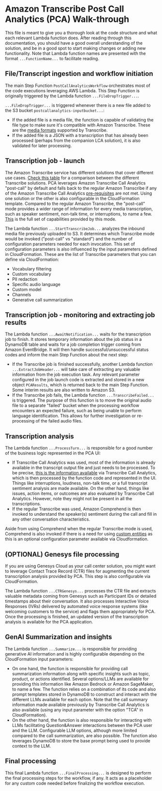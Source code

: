 # Amazon Transcribe Post Call Analytics (PCA) Walk-through

This file is meant to give you a thorough look at the code structure and what each relevant Lambda function does. After reading through this documentation, you should have a good overall understanding of the solution, and be in a good spot to start making changes or adding new functionality.
Note that Lambda function names are presented with the format `...FunctionName...` to facilitate reading.


## File/Transcript ingestion and workflow initiation

The main Step Function `PostCallAnalyticsWorkflow` orchestrates most of the code executions leveraging AWS Lambda. This Step Function is originally triggered by the Lambda function `...FileDropTrigger...`.

`...FileDropTrigger...` is triggered whenever there is a new file added to the S3 bucket `postcallanalytics-inputbucket...`:
- If the added file is a media file, the function is capable of validating the file type to make sure it's compatible with Amazon Transcribe. These are the [media formats](https://docs.aws.amazon.com/transcribe/latest/dg/how-input.html) supported by Transcribe.
- If the added file is a JSON with a transcription that has already been processed (perhaps from the companion LCA solution), it is also validated for later processing.


## Transcription job - launch

The Amazon Transcribe service has different solutions that cover different use cases. [Check this table](https://docs.aws.amazon.com/transcribe/latest/dg/feature-matrix.html) for a comparison between the different Transcribe solutions. PCA leverages Amazon Transcribe Call Analytics "post-call" by default and falls back to the regular Amazon Transcribe if any of the Amazon Transcribe Call Analytics [pre-requisites](https://docs.aws.amazon.com/general/latest/gr/transcribe.html#limits-amazon-transcribe) are not met. Using one solution or the other is also configurable in the CloudFormation template. Compared to the regular Amazon Transcribe, the "post-call" mode provides a wider range of information for every media transcription, such as speaker sentiment, non-talk time, or interruptions, to name a few. [This](https://docs.aws.amazon.com/transcribe/latest/dg/call-analytics-batch.html) is the full set of capabilities provided by this mode. 

The Lambda function `...StartTranscribeJob...` analyzes the inbound media file previously uploaded to S3. It determines which Transcribe mode would be invoked ("post-call" vs "standard") and the number of configuration parameters needed for each invocation. This set of configuration parameters is also influenced by the input parameters defined in CloudFormation. These are the list of Transcribe parameters that you can define via CloudFormation: 
- Vocabulary filtering
- Custom vocabulary
- PII redaction
- Specific audio language
- Custom model
- Channels
- Generative call summarization


## Transcription job - monitoring and extracting job results

The Lambda function `...AwaitNotification...` waits for the transcription job to finish. It stores temporary information about the job status in a DynamoDB table and waits for a job completion trigger coming from Amazon EventBridge. It will then handle successful/unsuccessful status codes and inform the main Step Function about the next step:
- If the Transcribe job is finished successfully, another Lambda function `...ExtractJobHeader...` will take care of extracting any valuable information from the job execution task. Any relevant parameter configured in the job launch code is extracted and stored in a new object `PCAResults`, which is returned back to the main Step Function. Some interim results are also written to Amazon S3. 
- If the Transcribe job fails, the Lambda function `...TranscribeFailed...` is triggered. The purpose of this function is to move the original audio file to a separate "failed" bucket when the processing workflow encounters an expected failure, such as being unable to perform language identification. This allows for further investigation or re-processing of the failed audio files.


## Transcription analysis

The Lambda function `...ProcessTurn...` is responsible for a good number of the business logic represented in the PCA UI:
- If Transcribe Call Analytics was used, most of the information is already available in the transcript output file and just needs to be processed. To be precise, [this is the information available](https://docs.aws.amazon.com/transcribe/latest/dg/call-analytics-batch.html#tca-characteristics-batch) via Transcribe Call Analytics, which is then processed by the function code and represented in the UI. Things like interruptions, loudness, non-talk time, or a full transcript sentiment analysis are made available. On the other hand, things like issues, action items, or outcomes are also evaluated by Transcribe Call Analytics. However, note they might not be present in all the transcriptions.
- If the regular Transcribe was used, Amazon Comprehend is then invoked to understand the speaker(s) sentiment during the call and fill in any other conversation characteristics.

Aside from using Comprehend when the regular Transcribe mode is used, Comprehend is also invoked if there is a need for using [custom entities](https://docs.aws.amazon.com/comprehend/latest/dg/custom-entity-recognition.html) as this is an optional configuration parameter available via Cloudformation.


## (OPTIONAL) Genesys file processing

If you are using Genesys Cloud as your call center solution, you might want to leverage Contact Trace Record (CTR) files for augmenting the current transcription analysis provided by PCA. This step is also configurable via CloudFormation.

The Lambda function `...CTRGenesys...` processes the CTR file and extracts valuable metadata coming from Genesys such as Participant IDs or detailed timestamps about their conversation. It also processes Interactive Voice Responses (IVRs) delivered by automated voice response systems (like welcoming customers to the service) and flags them appropriately for PCA. Once the processing is finished, an updated version of the transcription analysis is available for the PCA application.


 ## GenAI Summarization and insights

 The Lambda function `...Summarize...` is responsible for providing generative AI information and is highly configurable depending on the CloudFormation input parameters:
 - On one hand, the function is responsible for providing call summarization information along with specific insights such as topic, product, or actions identified. Several options/LLMs are available for providing this information like Amazon Bedrock or Amazon SageMaker, to name a few. The function relies on a combination of its code and also prompt templates stored in DynamoDB to construct and interact with the different LLMs available for each option. Note that the call summary information made available previously by Transcribe Call Analytics is also available (using any input parameter with the option "TCA" in CloudFormation).
 - On the other hand, the function is also responsible for interacting with LLMs facilitating Question&Answer interactions between the PCA user and the LLM. Configurable LLM options, although more limited compared to the call summarization, are also possible. The function also leverages DynamoDB to store the base prompt being used to provide context to the LLM.



 ## Final processing

This final Lambda function `...FinalProcessing...` is designed to perform the final processing steps for the workflow, if any. It acts as a placeholder for any custom code needed before finalizing the workflow execution.
 

